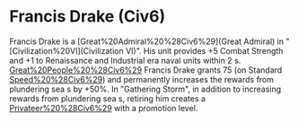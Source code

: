 # Francis Drake (Civ6)

Francis Drake is a [Great%20Admiral%20%28Civ6%29](Great Admiral) in "[Civilization%20VI](Civilization VI)". His unit provides +5 Combat Strength and +1 to Renaissance and Industrial era naval units within 2 s.
[Great%20People%20%28Civ6%29](Retiring) Francis Drake grants 75 (on Standard [Speed%20%28Civ6%29](speed)) and permanently increases the rewards from plundering sea s by +50%. In "Gathering Storm", in addition to increasing rewards from plundering sea s, retiring him creates a [Privateer%20%28Civ6%29](Privateer) with a promotion level.